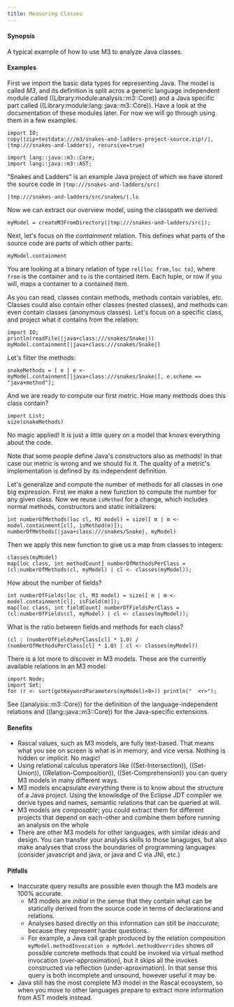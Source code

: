 ```yaml
---
title: Measuring Classes
---
```


#### Synopsis

A typical example of how to use M3 to analyze Java classes.

#### Examples


First we import the basic data types for representing Java. The model is called _M3_, and its definition is split acros a generic
language independent module called ((Library:module:analysis::m3::Core)) and a Java specific part called ((Library:module:lang::java::m3::Core)). Have a look at the documentation 
of these modules later. For now we will go through using them in a few examples.

```rascal-prepare
import IO;
copy(|zip+testdata:///m3/snakes-and-ladders-project-source.zip!/|, |tmp:///snakes-and-ladders|, recursive=true)
```

```rascal-shell
import lang::java::m3::Core;
import lang::java::m3::AST;
```

"Snakes and Ladders" is an example Java project of which we have stored the source code in `|tmp:///snakes-and-ladders/src|`
```rascal-shell,continue
|tmp:///snakes-and-ladders/src/snakes/|.ls
```

Now we can extract our overview model, using the classpath we derived:
```rascal-shell,continue
myModel = createM3FromDirectory(|tmp:///snakes-and-ladders/src|);
```

Next, let's focus on the _containment_ relation. This defines what parts of the source code are parts of which other parts:
```rascal-shell,continue
myModel.containment
```

You are looking at a binary relation of type `rel[loc from,loc to]`, where `from` is the container and `to` is the contained item. Each tuple, or row if you will, maps a container to a contained item.

As you can read, classes contain methods, methods contain variables, etc. Classes could also contain other classes (nested classes), and methods can even contain classes (anonymous classes). Let's focus on a specific class, and project what it contains from the relation:
```rascal-shell,continue
import IO;
println(readFile(|java+class:///snakes/Snake|))
myModel.containment[|java+class:///snakes/Snake|]
```
Let's filter the methods:
```rascal-shell,continue
snakeMethods = [ e | e <- myModel.containment[|java+class:///snakes/Snake|], e.scheme == "java+method"];
```
And we are ready to compute our first metric. How many methods does this class contain?
```rascal-shell,continue
import List;
size(snakeMethods)
```
No magic applied! It is just a little query on a model that knows everything about the code. 

Note that some people define Java's constructors also as methods! In that case our metric is wrong and we should fix it.
The quality of a metric's implementation is defined by its independent definition.

Let's generalize and compute the number of methods for all classes in one big expression. First we make a new function to compute the number for any given class. Now we reuse `isMethod` for a change, which includes normal methods, constructors and static initializers:
```rascal-shell,continue
int numberOfMethods(loc cl, M3 model) = size([ m | m <- model.containment[cl], isMethod(m)]);
numberOfMethods(|java+class:///snakes/Snake|, myModel)
```

Then we apply this new function to give us a map from classes to integers:
```rascal-shell,continue
classes(myModel)
map[loc class, int methodCount] numberOfMethodsPerClass = (cl:numberOfMethods(cl, myModel) | cl <- classes(myModel));
```
How about the number of fields?
```rascal-shell,continue
int numberOfFields(loc cl, M3 model) = size([ m | m <- model.containment[cl], isField(m)]);
map[loc class, int fieldCount] numberOfFieldsPerClass = (cl:numberOfFields(cl, myModel) | cl <- classes(myModel));
```
What is the ratio between fields and methods for each class?
```rascal-shell,continue
(cl : (numberOfFieldsPerClass[cl] * 1.0) / (numberOfMethodsPerClass[cl] * 1.0) | cl <- classes(myModel))
```

There is a lot more to discover in M3 models. These are the currently available relations in an M3 model:
```rascal-shell,continue
import Node;
import Set;
for (r <- sort(getKeywordParameters(myModel)<0>)) println("  <r>");
```

See ((analysis::m3::Core)) for the definition of the language-independent relations and ((lang::java::m3::Core)) for the Java-specific extensions.

#### Benefits

* Rascal values, such as M3 models, are fully text-based. That means what you see on screen is what is in memory, and vice versa. Nothing is hidden or implicit. No magic!
* Using relational calculus operators like ((Set-Intersection)), ((Set-Union)), ((Relation-Composition)), ((Set-Comprehension)) you can query M3 models in many different ways.
* M3 models encapsulate *everything* there is to know about the structure of a Java project. Using the knowledge of the Eclipse JDT compiler we derive types and names, semantic relations that can be queried at will.
* M3 models are *composable*; you could extract them for different projects that depend on each-other and combine them before running an analysis on the whole
* There are other M3 models for other languages, with similar ideas and design. You can transfer your analysis skills to those lanaguges, but also make analyses that cross the boundaries of programming languages (consider javascript and java, or java and C via JNI, etc.)

#### Pitfalls

* Inaccurate query results are possible even though the M3 models are 100% accurate. 
   * M3 models are *initial* in the sense that they contain what can be statically derived from the source code in terms of declarations and relations. 
   * Analyses based directly on this information can still be *inaccurate*; because they represent harder questions.
   * For example, a Java call graph produced by the relation composition `myModel.methodInvocation o myModel.methodOverrides` shows _all_ possible concrete methods that could be invoked via virtual method invocation (over-approximation), but it skips all the invokes constructed via reflection (under-aproximation). In that sense this query is both incomplete and unsound, however useful it may be.
* Java still has the most complete M3 model in the Rascal ecosystem, so when you move to other languages prepare to extract more information from AST models instead.
